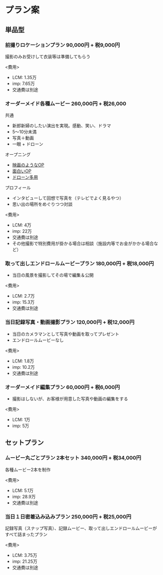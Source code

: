 # プラン案

## 単品型

### 前撮りロケーションプラン 90,000円 + 税9,000円

撮影のみお受けして衣装等は準備してもらう

<費用>

- LCM: 1.35万
- imp: 7.65万
- 交通費は別途

### オーダーメイド各種ムービー 260,000円 + 税26,000

共通

- 新郎新婦のしたい演出を実現。感動、笑い、ドラマ
- 5～10分未満
- 写真＋動画
- 一眼 + ドローン

オープニング

- [映画のようなOP](https://www.youtube.com/watch?v=F1sxg13jSuo)
- [面白いOP](https://www.youtube.com/watch?v=_86dM14diuk)
- [ドローン多用](https://www.youtube.com/watch?v=Wnv_RcA2sG4)

プロフィール

- インタビューして回想で写真を（テレビでよく見るやつ）
- 思い出の場所をめぐりつつ対談

<費用>

- LCM: 4万
- imp: 22万
- 交通費は別途
- その他撮影で特別費用が掛かる場合は相談（施設内等でお金がかかる場合など）

### 取って出しエンドロールムービープラン 180,000円 + 税18,000円

- 当日の風景を撮影してその場で編集＆公開

<費用>

- LCM: 2.7万
- imp: 15.3万
- 交通費は別途

### 当日記録写真・動画撮影プラン 120,000円 + 税12,000円

- 当日のカメラマンとして写真や動画を取ってプレゼント
- エンドロールムービーなし

<費用>

- LCM: 1.8万
- imp: 10.2万
- 交通費は別途

### オーダーメイド編集プラン 60,000円 + 税6,000円

- 撮影はしないが、お客様が用意した写真や動画の編集をする

<費用>

- LCM: 1万
- imp: 5万

## セットプラン

### ムービー丸ごとプラン 2本セット 340,000円 + 税34,000円

各種ムービー2本を制作

<費用>

- LCM: 5.1万
- imp: 28.9万
- 交通費は別途

### 当日１日密着込み込みプラン 250,000円 + 税25,000円

記録写真（スナップ写真）、記録ムービー、取って出しエンドロールムービーがすべて詰まったプラン

<費用>

- LCM: 3.75万
- imp: 21.25万
- 交通費は別途
